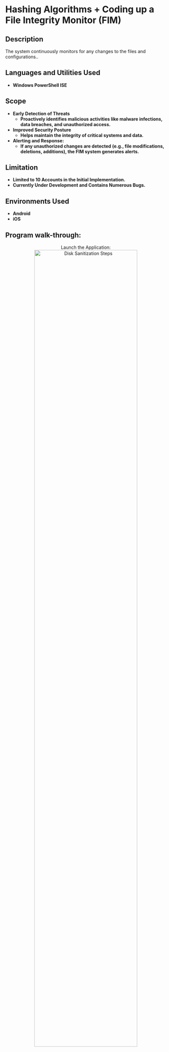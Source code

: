 <h1>Hashing Algorithms + Coding up a File Integrity Monitor (FIM)</h1>



<h2>Description</h2>
The system continuously monitors for any changes to the files and configurations..
<br />


<h2>Languages and Utilities Used</h2>

- <b>Windows PowerShell ISE</b>
  


<h2>Scope</h2>

- <b>Early Detection of Threats</b>
  - <b>Proactively identifies malicious activities like malware infections, data breaches, and unauthorized access.</b>
- <b>Improved Security Posture</b>
   - <b>Helps maintain the integrity of critical systems and data.</b>
- <b>Alerting and Response:</b>
   - <b>If any unauthorized changes are detected (e.g., file modifications, deletions, additions), the FIM system generates alerts.</b>


<h2>Limitation</h2>

- <b>Limited to 10 Accounts in the Initial Implementation.</b>
- <b>Currently Under Development and Contains Numerous Bugs.</b> 


<h2>Environments Used </h2>

- <b>Android</b>
- <b>iOS</b> 

<h2>Program walk-through:</h2>

<p align="center">
Launch the Application: <br/>
<img src="https://i.imgur.com/QJCcUVk.jpeg" height="80%" width="80%" alt="Disk Sanitization Steps"/>
<br />
<br />
Creating two separate accounts <br/>
<img src="https://i.imgur.com/gPyH1a9.png" height="80%" width="80%" alt="Disk Sanitization Steps"/>
<img src="https://i.imgur.com/zzIcKdp.png" height="80%" width="80%" alt="Disk Sanitization Steps"/>
<br />
<br />
Messaging and posting functionality using the Second Account<br/>
<img src="https://i.imgur.com/MGywKvX.png" height="80%" width="80%" alt="Disk Sanitization Steps"/>
<img src="https://i.imgur.com/T8pkKJv.png" height="80%" width="80%" alt="Disk Sanitization Steps"/>
<br />
<br />
Access the first account to view posts and reply to messages.<br/>
<img src="https://i.imgur.com/ASjH8C1.png" height="80%" width="80%" alt="Disk Sanitization Steps"/>
<img src="https://i.imgur.com/Ea1rxw2.png" height="80%" width="80%" alt="Disk Sanitization Steps"/>
<br />
<br />


<!--
 ```diff
- text in red
+ text in green
! text in orange
# text in gray
@@ text in purple (and bold)@@
```
--!>
